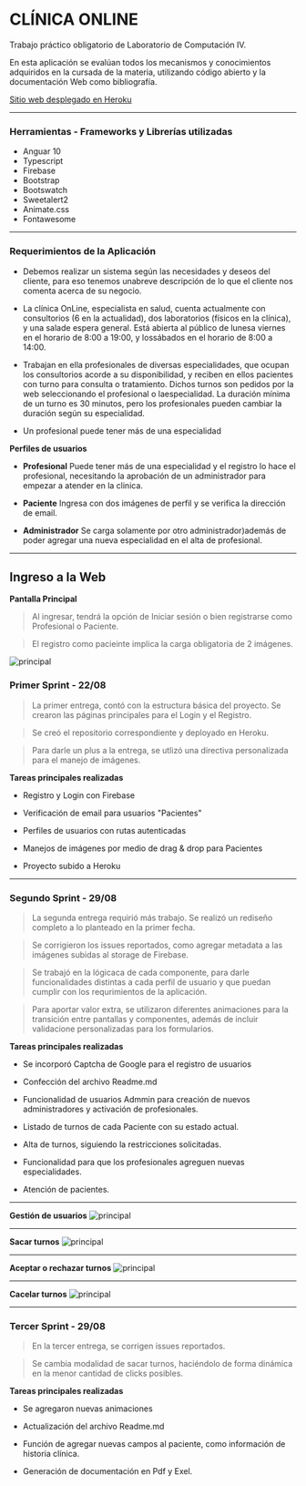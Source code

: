 # **CLÍNICA ONLINE**

Trabajo práctico obligatorio de Laboratorio de Computación IV.

En esta aplicación se evalúan todos los mecanismos y conocimientos adquiridos en la cursada de la materia, utilizando código abierto y la documentación Web como bibliografía.

[Sitio web desplegado en Heroku](https://sebastian-aguirre-clinica.herokuapp.com)

-----

### Herramientas - Frameworks y Librerías utilizadas

* Anguar  10
* Typescript
* Firebase
* Bootstrap
* Bootswatch
* Sweetalert2
* Animate.css
* Fontawesome

----

### Requerimientos de la Aplicación

* Debemos realizar un sistema según las necesidades y deseos del cliente, para eso tenemos unabreve descripción de lo que el cliente nos comenta acerca de su negocio.

* La clínica OnLine, especialista en salud, cuenta actualmente con consultorios (6 en la actualidad), dos laboratorios (físicos en la clínica), y una salade espera general. Está abierta al público de lunesa viernes en el horario de 8:00 a 19:00, y lossábados en el horario de 8:00 a 14:00.

* Trabajan en ella profesionales de diversas especialidades, que ocupan los consultorios acorde a su disponibilidad, y reciben en ellos pacientes con turno para consulta o tratamiento. Dichos turnos son pedidos por la web seleccionando el profesional o laespecialidad. La duración mínima de un turno es 30 minutos, pero los profesionales pueden cambiar la duración según su especialidad. 

* Un profesional puede tener más de una especialidad

**Perfiles de usuarios**

* **Profesional** Puede tener más de una especialidad y el registro lo hace el profesional, necesitando la aprobación de un administrador para empezar a atender en la clinica.

* **Paciente** Ingresa con dos imágenes de perfil y se verifica la dirección de email.

* **Administrador** Se carga solamente por otro administrador)además de poder agregar una nueva especialidad en el alta de profesional.

----
## Ingreso a la Web

**Pantalla Principal**
>Al ingresar, tendrá la opción de Iniciar sesión o bien registrarse como Profesional o Paciente.

>El registro como pacieinte implica la carga obligatoria de 2 imágenes.

![principal](https://firebasestorage.googleapis.com/v0/b/clinica-online-3b015.appspot.com/o/readme%2Flogin.gif?alt=media&token=56c99767-e7f7-45a4-887b-b6f63ed196a9)


### Primer Sprint - 22/08

> La primer entrega, contó con la estructura básica del proyecto. Se crearon las páginas principales para el Login y el Registro.

> Se creó el repositorio correspondiente y deployado en Heroku.

> Para darle un plus a la entrega, se utlizó una directiva personalizada para el manejo de imágenes.

**Tareas principales realizadas**

* Registro y Login con Firebase

* Verificación de email para usuarios "Pacientes"

* Perfiles de usuarios con rutas autenticadas

* Manejos de imágenes por medio de drag & drop para  Pacientes

* Proyecto subido a Heroku

----

### Segundo Sprint - 29/08

> La segunda entrega requirió más trabajo. Se realizó un rediseño completo a lo planteado en la primer fecha.

> Se corrigieron los issues reportados, como agregar metadata a las imágenes subidas al storage de Firebase.

> Se trabajó en la lógicaca de cada componente, para darle funcionalidades distintas a cada perfil de usuario y que puedan cumplir con los requrimientos de la aplicación.

> Para aportar valor extra, se utilizaron diferentes animaciones para la transición entre pantallas y componentes, además de incluir validacione personalizadas para los formularios.

**Tareas principales realizadas**

* Se incorporó Captcha de Google para el registro de usuarios

* Confección del archivo Readme.md

* Funcionalidad de usuarios Admmin para creación de nuevos administradores y activación de profesionales.

* Listado de turnos de cada Paciente con su estado actual.

* Alta de turnos, siguiendo la restricciones solicitadas.

* Funcionalidad para que los profesionales agreguen nuevas especialidades.

* Atención de pacientes.

----
**Gestión de usuarios**
![principal](https://firebasestorage.googleapis.com/v0/b/clinica-online-3b015.appspot.com/o/readme%2Fadmin-prof.gif?alt=media&token=7a13a63c-1618-478f-9878-086cf59b523c)

----
**Sacar turnos**
![principal](https://firebasestorage.googleapis.com/v0/b/clinica-online-3b015.appspot.com/o/readme%2Fsacar-turno.gif?alt=media&token=bc3ca593-b4fa-45e4-af2b-e841c32a3c69)

----
**Aceptar o rechazar turnos**
![principal](https://firebasestorage.googleapis.com/v0/b/clinica-online-3b015.appspot.com/o/readme%2Fprof-turno.gif?alt=media&token=622d40eb-8a35-425a-9d06-17768cf03e0c)

----
**Cacelar turnos**
![principal](https://firebasestorage.googleapis.com/v0/b/clinica-online-3b015.appspot.com/o/readme%2Fcancelar.gif?alt=media&token=d3dcfd7b-f484-4ae3-85b7-78124dda0c0e)

----

### Tercer Sprint - 29/08

> En la tercer entrega,  se corrigen issues reportados.

> Se cambia modalidad de sacar turnos, haciéndolo de forma dinámica en la menor cantidad de clicks posibles.

**Tareas principales realizadas**

* Se agregaron nuevas animaciones

* Actualización del archivo Readme.md

* Función de agregar nuevas campos al paciente, como información de historia clínica.

* Generación de documentación en Pdf y Exel.
